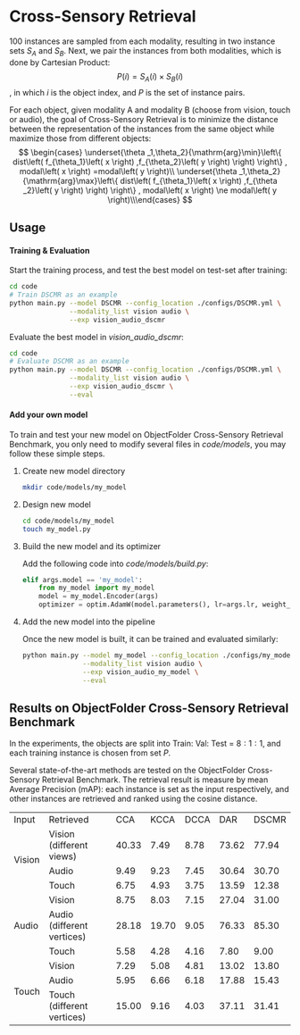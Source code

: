 # Cross-Sensory Retrieval

$100$ instances are sampled from each modality, resulting in two instance sets $S_A$ and $S_B$. Next, we pair the instances from both modalities, which is done by Cartesian Product:
$$
P(i)=S_A(i) \times S_B(i)
$$
, in which $i$ is the object index, and $P$ is the set of instance pairs.

For each object, given modality A and modality B (choose from vision, touch or audio), the goal of Cross-Sensory Retrieval is to minimize the distance between the representation of the instances from the same object while maximize those from different objects:
$$
\begin{cases}	\underset{\theta _1,\theta_2}{\mathrm{arg}\min}\left\{ dist\left( f_{\theta_1}\left( x \right) ,f_{\theta_2}\left( y \right) \right) \right\} , modal\left( x \right) =modal\left( y \right)\\	\underset{\theta _1,\theta_2}{\mathrm{arg}\max}\left\{ dist\left( f_{\theta_1}\left( x \right) ,f_{\theta _2}\left( y \right) \right) \right\} , modal\left( x \right) \ne modal\left( y \right)\\\end{cases}
$$

## Usage

#### Training & Evaluation

Start the training process, and test the best model on test-set after training:

```sh
cd code
# Train DSCMR as an example
python main.py --model DSCMR --config_location ./configs/DSCMR.yml \
               --modality_list vision audio \
               --exp vision_audio_dscmr
```

Evaluate the best model in *vision_audio_dscmr*:

```sh
cd code
# Evaluate DSCMR as an example
python main.py --model DSCMR --config_location ./configs/DSCMR.yml \
               --modality_list vision audio \
               --exp vision_audio_dscmr \
               --eval
```

#### Add your own model

To train and test your new model on ObjectFolder Cross-Sensory Retrieval Benchmark, you only need to modify several files in *code/models*, you may follow these simple steps.

1. Create new model directory

    ```sh
    mkdir code/models/my_model
    ```

2. Design new model

    ```sh
    cd code/models/my_model
    touch my_model.py
    ```

3. Build the new model and its optimizer

    Add the following code into *code/models/build.py*:

    ```python
    elif args.model == 'my_model':
        from my_model import my_model
        model = my_model.Encoder(args)
        optimizer = optim.AdamW(model.parameters(), lr=args.lr, weight_decay=args.weight_decay)
    ```

4. Add the new model into the pipeline

    Once the new model is built, it can be trained and evaluated similarly:

    ```sh
    python main.py --model my_model --config_location ./configs/my_model.yml \
                   --modality_list vision audio \
                   --exp vision_audio_my_model \
                   --eval
    ```

## Results on ObjectFolder Cross-Sensory Retrieval Benchmark

In the experiments, the objects are split into Train: Val: Test = $8:1:1$, and each training instance is chosen from set $P$.

Several state-of-the-art methods are tested on the ObjectFolder Cross-Sensory Retrieval Benchmark. The retrieval result is measure by mean Average Precision (mAP): each instance is set as the input respectively, and other instances are retrieved and ranked using the cosine distance.

<table>
    <tr>
        <td>Input</td>
        <td>Retrieved</td>
        <td>CCA</td>
        <td>KCCA</td>
        <td>DCCA</td>
        <td>DAR</td>
        <td>DSCMR</td>
    </tr>
    <tr>
        <td rowspan="3">Vision</td>
        <td>Vision (different views)</td>
        <td>40.33</td>
        <td>7.49</td>
        <td>8.78</td>
        <td>73.62</td>
        <td>77.94</td>
    </tr>
    <tr>
        <td>Audio</td>
        <td>9.49</td>
        <td>9.23</td>
        <td>7.45</td>
        <td>30.64</td>
        <td>30.70</td>
    </tr>
    <tr>
        <td>Touch</td>
        <td>6.75</td>
        <td>4.93</td>
        <td>3.75</td>
        <td>13.59</td>
        <td>12.38</td>
    </tr>
        <tr>
        <td rowspan="3">Audio</td>
        <td>Vision</td>
        <td>8.75</td>
        <td>8.03</td>
        <td>7.15</td>
        <td>27.04</td>
        <td>31.00</td>
    </tr>
    <tr>
        <td>Audio (different vertices)</td>
        <td>28.18</td>
        <td>19.70</td>
        <td>9.05</td>
        <td>76.33</td>
        <td>85.30</td>
    </tr>
    <tr>
        <td>Touch</td>
        <td>5.58</td>
        <td>4.28</td>
        <td>4.16</td>
        <td>7.80</td>
        <td>9.00</td>
    </tr>
    </tr>
        <tr>
        <td rowspan="3">Touch</td>
        <td>Vision</td>
        <td>7.29</td>
        <td>5.08</td>
        <td>4.81</td>
        <td>13.02</td>
        <td>13.80</td>
    </tr>
    <tr>
        <td>Audio</td>
        <td>5.95</td>
        <td>6.66</td>
        <td>6.18</td>
        <td>17.88</td>
        <td>15.43</td>
    </tr>
    <tr>
        <td>Touch (different vertices)</td>
        <td>15.00</td>
        <td>9.16</td>
        <td>4.03</td>
        <td>37.11</td>
        <td>31.41</td>
    </tr>
</table>

